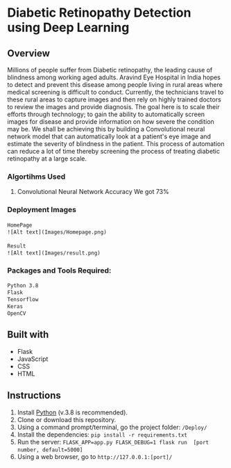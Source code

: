 # Diabetic Retinopathy Detection using Deep Learning


## Overview

Millions of people suffer from Diabetic retinopathy, the leading cause of blindness among working aged adults. Aravind Eye Hospital in India hopes to detect and prevent this disease among people living in rural areas where medical screening is difficult to conduct. Currently, the technicians travel to these rural areas to capture images and then rely on highly trained doctors to review the images and provide diagnosis.
The goal here is to scale their efforts through technology; to gain the ability to automatically screen images for disease and provide information on how severe the condition may be. We shall be achieving this by building a Convolutional neural network model that can automatically look at a patient's eye image and estimate the severity of blindness in the patient. This process of automation can reduce a lot of time thereby screening the process of treating diabetic retinopathy at a large scale.

### Algortihms Used

1. Convolutional Neural Network
	Accuracy We got 73%


### Deployment Images
	HomePage
	![Alt text](Images/Homepage.png)
	
	Result	
	![Alt text](Images/result.png)



### Packages and Tools Required:
	Python 3.8
	Flask
	Tensorflow
	Keras
	OpenCV
	
## Built with
* Flask
* JavaScript
* CSS
* HTML

## Instructions
1. Install [Python](https://www.python.org/) (v.3.8 is recommended).
1. Clone or download this repository.
1. Using a command prompt/terminal, go the project folder: `/Deploy/`
1. Install the dependencies: 
`pip install -r requirements.txt`
1. Run the server:
`FLASK_APP=app.py FLASK_DEBUG=1 flask run  [port number, default=5000]`
1. Using a web browser, go to `http://127.0.0.1:[port]/`

